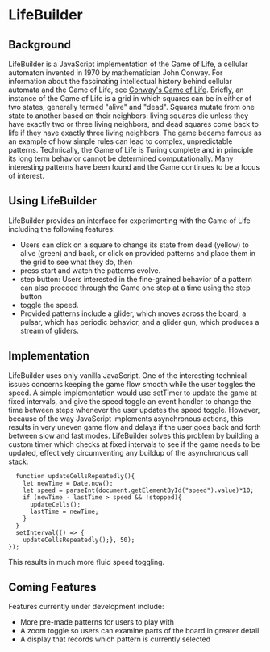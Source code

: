 # LifeBuilder
## Background
LifeBuilder is a JavaScript implementation of the Game of Life, a cellular automaton invented in 1970 by mathematician John Conway.
For information about the fascinating intellectual history behind cellular automata and the Game of Life, see <a href="https://en.wikipedia.org/wiki/Conway%27s_Game_of_Life">Conway's Game of Life</a>.
Briefly, an instance of the Game of Life is a grid in which squares can be in either of two states, generally termed "alive" and "dead".
Squares mutate from one state to another based on their neighbors: living squares die unless they have exactly two or three living neighbors, and
dead squares come back to life if they have exactly three living neighbors. The game became famous as an example of how simple rules can
lead to complex, unpredictable patterns. Technically, the Game of Life is Turing complete and in principle its long term behavior cannot be determined computationally.
Many interesting patterns have been found and the Game continues to be a focus of interest.

## Using LifeBuilder
LifeBuilder provides an interface for experimenting with the Game of Life including the following features:
* Users can click on a square to change its state from dead (yellow) to alive (green) and back, or click on provided patterns and place them in the grid to see what they do, then 
* press start and watch the patterns evolve.
* step button: Users interested in the fine-grained behavior of a pattern can also proceed through the Game one step at a time using the step button
* toggle the speed. 
* Provided patterns include a glider, which moves across the board, a pulsar, which has periodic behavior, and a 
glider gun, which produces a stream of gliders.

## Implementation
LifeBuilder uses only vanilla JavaScript. One of the interesting technical issues concerns keeping the game flow smooth while the user
toggles the speed. A simple implementation would use setTimer to update the game at fixed intervals, and give the speed toggle an event handler to change the time between steps whenever the user
updates the speed toggle. However, because of the way JavaScript implements asynchronous actions, this results in very uneven game flow and
delays if the user goes back and forth between slow and fast modes. LifeBuilder solves this problem by building a custom timer which
checks at fixed intervals to see if the game needs to be updated, effectively circumventing any buildup of the asynchronous call stack:

```let newTime = Date.now();
  function updateCellsRepeatedly(){ 
    let newTime = Date.now();
    let speed = parseInt(document.getElementById("speed").value)*10;
    if (newTime - lastTime > speed && !stopped){
      updateCells();
      lastTime = newTime;
    }
  }
  setInterval(() => {
    updateCellsRepeatedly();}, 50);
});
```

This results in much more fluid speed toggling.

## Coming Features
Features currently under development include:
* More pre-made patterns for users to play with
* A zoom toggle so users can examine parts of the board in greater detail
* A display that records which pattern is currently selected
